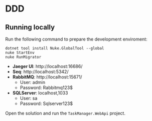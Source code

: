 # DDD

## Running locally

Run the following command to prepare the development enviroment:

```
dotnet tool install Nuke.GlobalTool --global
nuke StartEnv
nuke RunMigrator
```

- **Jaeger UI**: http://localhost:16686/
- **Seq**: http://localhost:5342/
- **RabbitMQ**: http://localhost:15671/
  - User: admin
  - Password: Rabbitmq123$
- **SQLServer**: localhost,1033
  - User: sa
  - Password: Sqlserver123$

Open the solution and run the `TaskManager.WebApi` project.


